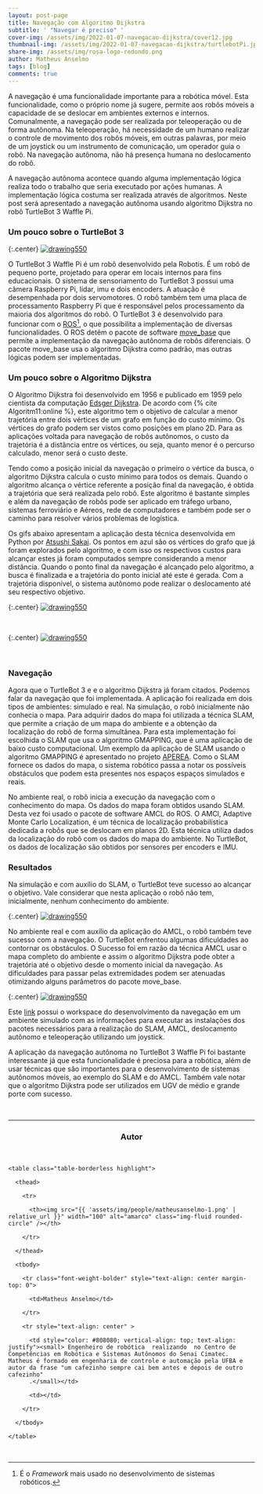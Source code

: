 ```yaml
---
layout: post-page
title: Navegação com Algoritmo Dijkstra
subtitle: ' "Navegar é preciso" '
cover-img: /assets/img/2022-01-07-navegacao-dijkstra/cover12.jpg
thumbnail-img: /assets/img/2022-01-07-navegacao-dijkstra/turtlebotPi.jpg
share-img: /assets/img/rosa-logo-redondo.png
author: Matheus Anselmo
tags: [blog]
comments: true
---
```



A navegação é uma funcionalidade importante para a robótica móvel. Esta funcionalidade, como o próprio nome já sugere, permite aos robôs móveis a capacidade de se deslocar em ambientes externos e internos. Comunalmente, a navegação pode ser realizada por teleoperação ou de forma autônoma. Na teleoperação, há necessidade de um humano realizar o controle de movimento dos robôs móveis, em outras palavras, por meio de um joystick ou um instrumento de comunicação, um operador  guia o robô. Na navegação autônoma, não há presença humana  no deslocamento do robô.
 
A navegação autônoma acontece quando alguma implementação lógica realiza todo o trabalho que seria executado por ações humanas. A implementação lógica costuma ser realizada através de algoritmos. Neste post será apresentado a navegação autônoma usando algoritmo Dijkstra no robô TurtleBot 3 Waffle Pi.


### Um pouco sobre o TurtleBot 3


{:.center}
[![drawing550](../assets/img/2022-01-07-navegacao-dijkstra/turtlebot.png)](../assets/img/2022-01-07-navegacao-dijkstra/turtlebot.png)

O TurtleBot 3 Waffle Pi é um robô desenvolvido pela Robotis. É um robô de
pequeno porte, projetado para operar em locais internos
para fins educacionais. O sistema de sensoriamento do TurtleBot 3 possui uma câmera Raspberry Pi, lidar, imu e dois encoders. A atuação é desempenhada por dois servomotores. O robô também tem uma placa de processamento Raspberry Pi que é responsável pelos processamento da maioria dos algoritmos do robô. O TurtleBot 3 é desenvolvido para funcionar com o [ROS](https://www.ros.org)[^1], o que possibilita  a implementação de diversas  funcionalidades. O ROS detêm o pacote de software [move_base](http://wiki.ros.org/move_base) que permite a implementação da navegação autônoma de robôs diferenciais. O pacote move_base usa o algoritmo Dijkstra como padrão, mas outras lógicas podem ser implementadas. 

### Um pouco sobre o Algoritmo Dijkstra
 

O Algoritmo Dijkstra foi desenvolvido em 1956 e publicado em 1959 pelo cientista da computação [Edsger Dijkstra](https://www.computer.org/profiles/edsger-dijkstra). De acordo com {% cite Algoritm11:online %}, este algoritmo tem o objetivo de calcular a  menor trajetória entre dois vértices de um grafo em função do custo mínimo. Os vértices do grafo podem ser vistos como posições em plano 2D. Para as aplicações voltada para navegação de robôs autônomos, o custo da trajetória é a distância entre os vértices, ou seja, quanto menor é o percurso calculado, menor será o custo deste.

Tendo como a posição inicial da navegação o primeiro o vértice da busca, o algoritmo Dijkstra  calcula o custo mínimo para todos os demais. Quando o algoritmo alcança o vértice referente a posição final da navegação, é obtida a trajetória que será realizada pelo robô. Este algoritmo é bastante simples e além da navegação de robôs pode ser aplicado em tráfego urbano, sistemas ferroviário e Aéreos, rede de computadores e também pode ser o caminho para resolver vários problemas de logística.

Os gifs abaixo apresentam a aplicação desta técnica desenvolvida em Python por [Atsushi Sakai](https://iopscience.iop.org/article/10.1088/1757-899X/705/1/012037/pdf). Os pontos em azul são os vértices do grafo que já
foram explorados pelo algoritmo, e com isso os respectivos custos para alcançar estes já foram computados sempre considerando a menor distância.  Quando o ponto final da navegação é alcançado pelo algoritmo,  a  busca é finalizada e a trajetória do ponto inicial até este é gerada. Com a trajetória disponível, o sistema autônomo pode realizar o deslocamento até seu respectivo objetivo.


{:.center}
[![drawing550](../assets/img/2022-01-07-navegacao-dijkstra/dij1.gif)](../assets/img/2022-01-07-navegacao-dijkstra/dij1.gif)

<br>

{:.center}
[![drawing550](../assets/img/2022-01-07-navegacao-dijkstra/dij2.gif)](../assets/img/2022-01-07-navegacao-dijkstra/dij2.gif)
 
<br>

### Navegação
 
Agora  que o TurtleBot 3 e e o algoritmo Dijkstra já foram citados. Podemos falar da navegação que foi implementada. A aplicação foi realizada em dois tipos de ambientes: simulado e real. Na simulação, o robô inicialmente não conhecia o mapa. Para adquirir dados do mapa foi utilizada a técnica SLAM, que permite a criação de um mapa do ambiente e a obtenção da localização do robô de forma simultânea. Para esta implementação foi escolhida o SLAM que usa o algoritmo GMAPPING, que é uma aplicação de baixo custo computacional. Um exemplo da aplicação de SLAM usando o algoritmo GMAPPING é apresentado no projeto [APEREA](https://mhar-vell.github.io/rasc/2021-07-28-aperea-slam/). Como o SLAM fornece os dados do mapa, o sistema robótico passa a notar os possíveis obstáculos que podem esta presentes nos espaços espaços simulados e reais.
 
No ambiente real, o robô inicia a execução da navegação com o conhecimento do mapa. Os dados do mapa foram obtidos usando SLAM. Desta vez foi usado o pacote de software AMCL do ROS. O AMCl, Adaptive Monte Carlo Localization, é um técnica de localização probabilística dedicada a robôs que se deslocam em planos 2D. Esta técnica utiliza dados da localização do robô com os dados do mapa do ambiente. No TurtleBot, os dados de localização são obtidos por sensores per encoders e IMU. 



### Resultados
 
Na simulação e com auxílio do SLAM, o TurtleBot teve sucesso ao alcançar o objetivo. Vale considerar que nesta aplicação o robô não tem, inicialmente, nenhum conhecimento do ambiente.
 

{:.center}
[![drawing550](../assets/img/2022-01-07-navegacao-dijkstra/turtle_waffle.gif)](../assets/img/2022-01-07-navegacao-dijkstra/turtle_waffle.gif)
 
 

No ambiente real e com auxílio da aplicação do AMCL, o robô também teve sucesso com a navegação. O TurtleBot enfrentou algumas dificuldades ao contornar os obstáculos. O Sucesso foi em razão da técnica AMCL usar o mapa completo do ambiente e assim o algoritmo Dijkstra pode obter a trajetória até o objetivo desde o momento inicial da navegação. As dificuldades para passar pelas extremidades podem ser atenuadas otimizando alguns parâmetros do pacote move_base.
 
{:.center}
[![drawing550](../assets/img/2022-01-07-navegacao-dijkstra/real_waffle.gif)](../assets/img/2022-01-07-navegacao-dijkstra/real_waffle.gif)
 
Este [link](https://github.com/Brazilian-Institute-of-Robotics/bir_turtlebot_expl-dijkstra) possui o workspace do desenvolvimento da navegação em um ambiente simulado com as informações para executar as instalações dos pacotes necessários para a realização do SLAM, AMCL, deslocamento autônomo e teleoperação utilizando um joystick.

A aplicação da navegação autônoma no TurtleBot 3 Waffle Pi foi bastante interessante já que esta funcionalidade é preciosa para a robótica, além de usar técnicas que são importantes para o desenvolvimento de sistemas autônomos móveis, ao exemplo do SLAM e do AMCL. Também vale notar que o algoritmo Dijkstra pode ser utilizados em UGV de médio e grande porte com sucesso. 




[^1]: É o *Framework*  mais usado no desenvolvimento de sistemas robóticos.

<br>



  

---------------------
<!-- autor -->

<center><h3 class="post-title">Autor</h3><br/></center>

<div class="row">

  <div class="col-xl-auto offset-xl-0 col-lg-4 offset-lg-0 center">

    <table class="table-borderless highlight">

      <thead>

        <tr>

          <th><img src="{{ 'assets/img/people/matheusanselmo-1.png' | relative_url }}" width="100" alt="amarco" class="img-fluid rounded-circle" /></th>

        </tr>

      </thead>

      <tbody>

        <tr class="font-weight-bolder" style="text-align: center margin-top: 0">

          <td>Matheus Anselmo</td>

        </tr>

        <tr style="text-align: center" >

          <td style="color: #808080; vertical-align: top; text-align: justify"><small> Engenheiro de robótica  realizando  no Centro de Competências em Robótica e Sistemas Autônomos do Senai Cimatec. Matheus é formado em engenharia de controle e automação pela UFBA e autor da frase "um cafezinho sempre cai bem antes e depois de outro cafezinho"
          .</small></td>

          <td></td>

        </tr>

      </tbody>

    </table>

  </div>

</div>

<br>







